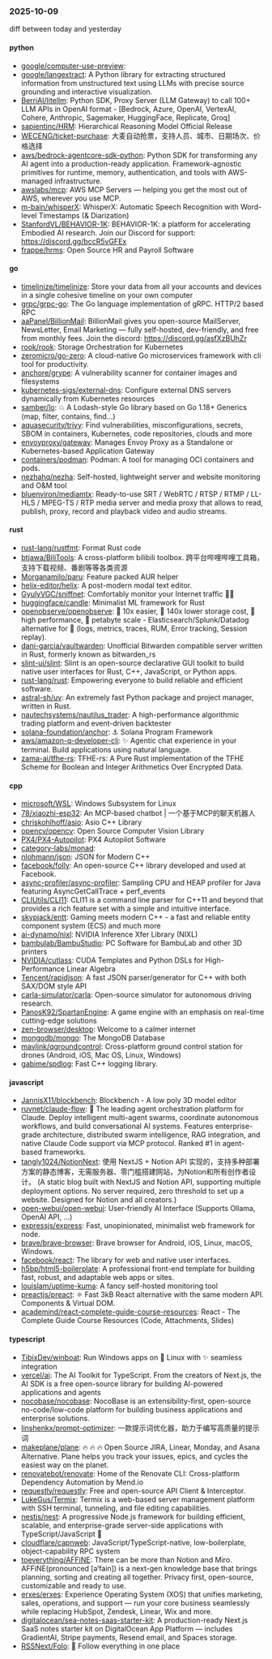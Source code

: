 ### 2025-10-09
diff between today and yesterday

#### python
* [google/computer-use-preview](https://github.com/google/computer-use-preview): 
* [google/langextract](https://github.com/google/langextract): A Python library for extracting structured information from unstructured text using LLMs with precise source grounding and interactive visualization.
* [BerriAI/litellm](https://github.com/BerriAI/litellm): Python SDK, Proxy Server (LLM Gateway) to call 100+ LLM APIs in OpenAI format - [Bedrock, Azure, OpenAI, VertexAI, Cohere, Anthropic, Sagemaker, HuggingFace, Replicate, Groq]
* [sapientinc/HRM](https://github.com/sapientinc/HRM): Hierarchical Reasoning Model Official Release
* [WECENG/ticket-purchase](https://github.com/WECENG/ticket-purchase): 大麦自动抢票，支持人员、城市、日期场次、价格选择
* [aws/bedrock-agentcore-sdk-python](https://github.com/aws/bedrock-agentcore-sdk-python): Python SDK for transforming any AI agent into a production-ready application. Framework-agnostic primitives for runtime, memory, authentication, and tools with AWS-managed infrastructure.
* [awslabs/mcp](https://github.com/awslabs/mcp): AWS MCP Servers — helping you get the most out of AWS, wherever you use MCP.
* [m-bain/whisperX](https://github.com/m-bain/whisperX): WhisperX: Automatic Speech Recognition with Word-level Timestamps (& Diarization)
* [StanfordVL/BEHAVIOR-1K](https://github.com/StanfordVL/BEHAVIOR-1K): BEHAVIOR-1K: a platform for accelerating Embodied AI research. Join our Discord for support: https://discord.gg/bccR5vGFEx
* [frappe/hrms](https://github.com/frappe/hrms): Open Source HR and Payroll Software

#### go
* [timelinize/timelinize](https://github.com/timelinize/timelinize): Store your data from all your accounts and devices in a single cohesive timeline on your own computer
* [grpc/grpc-go](https://github.com/grpc/grpc-go): The Go language implementation of gRPC. HTTP/2 based RPC
* [aaPanel/BillionMail](https://github.com/aaPanel/BillionMail): BillionMail gives you open-source MailServer, NewsLetter, Email Marketing — fully self-hosted, dev-friendly, and free from monthly fees. Join the discord: https://discord.gg/asfXzBUhZr
* [rook/rook](https://github.com/rook/rook): Storage Orchestration for Kubernetes
* [zeromicro/go-zero](https://github.com/zeromicro/go-zero): A cloud-native Go microservices framework with cli tool for productivity.
* [anchore/grype](https://github.com/anchore/grype): A vulnerability scanner for container images and filesystems
* [kubernetes-sigs/external-dns](https://github.com/kubernetes-sigs/external-dns): Configure external DNS servers dynamically from Kubernetes resources
* [samber/lo](https://github.com/samber/lo): 💥 A Lodash-style Go library based on Go 1.18+ Generics (map, filter, contains, find...)
* [aquasecurity/trivy](https://github.com/aquasecurity/trivy): Find vulnerabilities, misconfigurations, secrets, SBOM in containers, Kubernetes, code repositories, clouds and more
* [envoyproxy/gateway](https://github.com/envoyproxy/gateway): Manages Envoy Proxy as a Standalone or Kubernetes-based Application Gateway
* [containers/podman](https://github.com/containers/podman): Podman: A tool for managing OCI containers and pods.
* [nezhahq/nezha](https://github.com/nezhahq/nezha): Self-hosted, lightweight server and website monitoring and O&M tool
* [bluenviron/mediamtx](https://github.com/bluenviron/mediamtx): Ready-to-use SRT / WebRTC / RTSP / RTMP / LL-HLS / MPEG-TS / RTP media server and media proxy that allows to read, publish, proxy, record and playback video and audio streams.

#### rust
* [rust-lang/rustfmt](https://github.com/rust-lang/rustfmt): Format Rust code
* [btjawa/BiliTools](https://github.com/btjawa/BiliTools): A cross-platform bilibili toolbox. 跨平台哔哩哔哩工具箱，支持下载视频、番剧等等各类资源
* [Morganamilo/paru](https://github.com/Morganamilo/paru): Feature packed AUR helper
* [helix-editor/helix](https://github.com/helix-editor/helix): A post-modern modal text editor.
* [GyulyVGC/sniffnet](https://github.com/GyulyVGC/sniffnet): Comfortably monitor your Internet traffic 🕵️‍♂️
* [huggingface/candle](https://github.com/huggingface/candle): Minimalist ML framework for Rust
* [openobserve/openobserve](https://github.com/openobserve/openobserve): 🚀 10x easier, 🚀 140x lower storage cost, 🚀 high performance, 🚀 petabyte scale - Elasticsearch/Splunk/Datadog alternative for 🚀 (logs, metrics, traces, RUM, Error tracking, Session replay).
* [dani-garcia/vaultwarden](https://github.com/dani-garcia/vaultwarden): Unofficial Bitwarden compatible server written in Rust, formerly known as bitwarden_rs
* [slint-ui/slint](https://github.com/slint-ui/slint): Slint is an open-source declarative GUI toolkit to build native user interfaces for Rust, C++, JavaScript, or Python apps.
* [rust-lang/rust](https://github.com/rust-lang/rust): Empowering everyone to build reliable and efficient software.
* [astral-sh/uv](https://github.com/astral-sh/uv): An extremely fast Python package and project manager, written in Rust.
* [nautechsystems/nautilus_trader](https://github.com/nautechsystems/nautilus_trader): A high-performance algorithmic trading platform and event-driven backtester
* [solana-foundation/anchor](https://github.com/solana-foundation/anchor): ⚓ Solana Program Framework
* [aws/amazon-q-developer-cli](https://github.com/aws/amazon-q-developer-cli): ✨ Agentic chat experience in your terminal. Build applications using natural language.
* [zama-ai/tfhe-rs](https://github.com/zama-ai/tfhe-rs): TFHE-rs: A Pure Rust implementation of the TFHE Scheme for Boolean and Integer Arithmetics Over Encrypted Data.

#### cpp
* [microsoft/WSL](https://github.com/microsoft/WSL): Windows Subsystem for Linux
* [78/xiaozhi-esp32](https://github.com/78/xiaozhi-esp32): An MCP-based chatbot | 一个基于MCP的聊天机器人
* [chriskohlhoff/asio](https://github.com/chriskohlhoff/asio): Asio C++ Library
* [opencv/opencv](https://github.com/opencv/opencv): Open Source Computer Vision Library
* [PX4/PX4-Autopilot](https://github.com/PX4/PX4-Autopilot): PX4 Autopilot Software
* [category-labs/monad](https://github.com/category-labs/monad): 
* [nlohmann/json](https://github.com/nlohmann/json): JSON for Modern C++
* [facebook/folly](https://github.com/facebook/folly): An open-source C++ library developed and used at Facebook.
* [async-profiler/async-profiler](https://github.com/async-profiler/async-profiler): Sampling CPU and HEAP profiler for Java featuring AsyncGetCallTrace + perf_events
* [CLIUtils/CLI11](https://github.com/CLIUtils/CLI11): CLI11 is a command line parser for C++11 and beyond that provides a rich feature set with a simple and intuitive interface.
* [skypjack/entt](https://github.com/skypjack/entt): Gaming meets modern C++ - a fast and reliable entity component system (ECS) and much more
* [ai-dynamo/nixl](https://github.com/ai-dynamo/nixl): NVIDIA Inference Xfer Library (NIXL)
* [bambulab/BambuStudio](https://github.com/bambulab/BambuStudio): PC Software for BambuLab and other 3D printers
* [NVIDIA/cutlass](https://github.com/NVIDIA/cutlass): CUDA Templates and Python DSLs for High-Performance Linear Algebra
* [Tencent/rapidjson](https://github.com/Tencent/rapidjson): A fast JSON parser/generator for C++ with both SAX/DOM style API
* [carla-simulator/carla](https://github.com/carla-simulator/carla): Open-source simulator for autonomous driving research.
* [PanosK92/SpartanEngine](https://github.com/PanosK92/SpartanEngine): A game engine with an emphasis on real-time cutting-edge solutions
* [zen-browser/desktop](https://github.com/zen-browser/desktop): Welcome to a calmer internet
* [mongodb/mongo](https://github.com/mongodb/mongo): The MongoDB Database
* [mavlink/qgroundcontrol](https://github.com/mavlink/qgroundcontrol): Cross-platform ground control station for drones (Android, iOS, Mac OS, Linux, Windows)
* [gabime/spdlog](https://github.com/gabime/spdlog): Fast C++ logging library.

#### javascript
* [JannisX11/blockbench](https://github.com/JannisX11/blockbench): Blockbench - A low poly 3D model editor
* [ruvnet/claude-flow](https://github.com/ruvnet/claude-flow): 🌊 The leading agent orchestration platform for Claude. Deploy intelligent multi-agent swarms, coordinate autonomous workflows, and build conversational AI systems. Features enterprise-grade architecture, distributed swarm intelligence, RAG integration, and native Claude Code support via MCP protocol. Ranked #1 in agent-based frameworks.
* [tangly1024/NotionNext](https://github.com/tangly1024/NotionNext): 使用 NextJS + Notion API 实现的，支持多种部署方案的静态博客，无需服务器、零门槛搭建网站，为Notion和所有创作者设计。 (A static blog built with NextJS and Notion API, supporting multiple deployment options. No server required, zero threshold to set up a website. Designed for Notion and all creators.)
* [open-webui/open-webui](https://github.com/open-webui/open-webui): User-friendly AI Interface (Supports Ollama, OpenAI API, ...)
* [expressjs/express](https://github.com/expressjs/express): Fast, unopinionated, minimalist web framework for node.
* [brave/brave-browser](https://github.com/brave/brave-browser): Brave browser for Android, iOS, Linux, macOS, Windows.
* [facebook/react](https://github.com/facebook/react): The library for web and native user interfaces.
* [h5bp/html5-boilerplate](https://github.com/h5bp/html5-boilerplate): A professional front-end template for building fast, robust, and adaptable web apps or sites.
* [louislam/uptime-kuma](https://github.com/louislam/uptime-kuma): A fancy self-hosted monitoring tool
* [preactjs/preact](https://github.com/preactjs/preact): ⚛️ Fast 3kB React alternative with the same modern API. Components & Virtual DOM.
* [academind/react-complete-guide-course-resources](https://github.com/academind/react-complete-guide-course-resources): React - The Complete Guide Course Resources (Code, Attachments, Slides)

#### typescript
* [TibixDev/winboat](https://github.com/TibixDev/winboat): Run Windows apps on 🐧 Linux with ✨ seamless integration
* [vercel/ai](https://github.com/vercel/ai): The AI Toolkit for TypeScript. From the creators of Next.js, the AI SDK is a free open-source library for building AI-powered applications and agents
* [nocobase/nocobase](https://github.com/nocobase/nocobase): NocoBase is an extensibility-first, open-source no-code/low-code platform for building business applications and enterprise solutions.
* [linshenkx/prompt-optimizer](https://github.com/linshenkx/prompt-optimizer): 一款提示词优化器，助力于编写高质量的提示词
* [makeplane/plane](https://github.com/makeplane/plane): 🔥 🔥 🔥 Open Source JIRA, Linear, Monday, and Asana Alternative. Plane helps you track your issues, epics, and cycles the easiest way on the planet.
* [renovatebot/renovate](https://github.com/renovatebot/renovate): Home of the Renovate CLI: Cross-platform Dependency Automation by Mend.io
* [requestly/requestly](https://github.com/requestly/requestly): Free and open-source API Client & Interceptor.
* [LukeGus/Termix](https://github.com/LukeGus/Termix): Termix is a web-based server management platform with SSH terminal, tunneling, and file editing capabilities.
* [nestjs/nest](https://github.com/nestjs/nest): A progressive Node.js framework for building efficient, scalable, and enterprise-grade server-side applications with TypeScript/JavaScript 🚀
* [cloudflare/capnweb](https://github.com/cloudflare/capnweb): JavaScript/TypeScript-native, low-boilerplate, object-capability RPC system
* [toeverything/AFFiNE](https://github.com/toeverything/AFFiNE): There can be more than Notion and Miro. AFFiNE(pronounced [ə‘fain]) is a next-gen knowledge base that brings planning, sorting and creating all together. Privacy first, open-source, customizable and ready to use.
* [erxes/erxes](https://github.com/erxes/erxes): Experience Operating System (XOS) that unifies marketing, sales, operations, and support — run your core business seamlessly while replacing HubSpot, Zendesk, Linear, Wix and more.
* [digitalocean/sea-notes-saas-starter-kit](https://github.com/digitalocean/sea-notes-saas-starter-kit): A production-ready Next.js SaaS notes starter kit on DigitalOcean App Platform — includes GradientAI, Stripe payments, Resend email, and Spaces storage.
* [RSSNext/Folo](https://github.com/RSSNext/Folo): 🧡 Follow everything in one place
